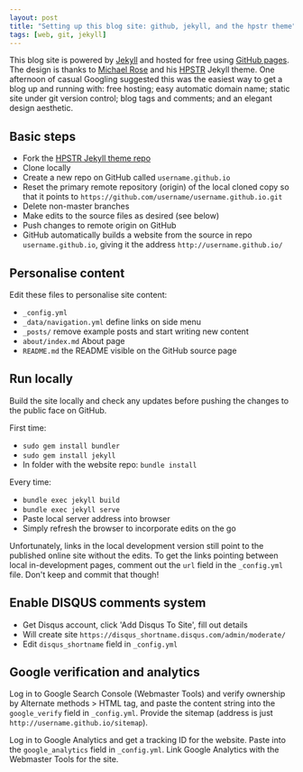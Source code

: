 ```yaml
---
layout: post
title: "Setting up this blog site: github, jekyll, and the hpstr theme"
tags: [web, git, jekyll]
---
```


This blog site is powered by [Jekyll](http://jekyllrb.com/) and hosted for free using [GitHub pages](https://pages.github.com/). The design is thanks to [Michael Rose](https://github.com/mmistakes) and his [HPSTR](https://mademistakes.com/work/hpstr-jekyll-theme/) Jekyll theme. One afternoon of casual Googling suggested this was the easiest way to get a blog up and running with: free hosting; easy automatic domain name; static site under git version control; blog tags and comments; and an elegant design aesthetic. 


## Basic steps

* Fork the [HPSTR Jekyll theme repo](https://github.com/mmistakes/hpstr-jekyll-theme)
* Clone locally
* Create a new repo on GitHub called `username.github.io`
* Reset the primary remote repository (origin) of the local cloned copy so that it points to `https://github.com/username/username.github.io.git`
* Delete non-master branches
* Make edits to the source files as desired (see below)
* Push changes to remote origin on GitHub 
* GitHub automatically builds a website from the source in repo `username.github.io`, giving it the address `http://username.github.io/`


## Personalise content


Edit these files to personalise site content:

* `_config.yml`
* `_data/navigation.yml` define links on side menu
* `_posts/` remove example posts and start writing new content
* `about/index.md` About page
* `README.md` the README visible on the GitHub source page


## Run locally

Build the site locally and check any updates before pushing the changes to the public face on GitHub. 

First time:

* `sudo gem install bundler`
* `sudo gem install jekyll`
* In folder with the website repo: `bundle install`

Every time:

* `bundle exec jekyll build`
* `bundle exec jekyll serve` 
* Paste local server address into browser
* Simply refresh the browser to incorporate edits on the go

Unfortunately, links in the local development version still point to the published online site without the edits. To get the links pointing between local in-development pages, comment out the `url` field in the `_config.yml` file. Don't keep and commit that though!


## Enable DISQUS comments system

* Get Disqus account, click 'Add Disqus To Site', fill out details
* Will create site `https://disqus_shortname.disqus.com/admin/moderate/`
* Edit `disqus_shortname` field in `_config.yml`


## Google verification and analytics

Log in to Google Search Console (Webmaster Tools) and verify ownership by Alternate methods > HTML tag, and paste the content string into the `google_verify` field in `_config.yml`. Provide the sitemap (address is just `http://username.github.io/sitemap`). 

Log in to Google Analytics and get a tracking ID for the website. Paste into the `google_analytics` field in `_config.yml`. Link Google Analytics with the Webmaster Tools for the site. 

